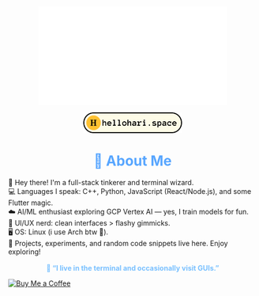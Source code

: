 <div>
  <img src="./logo_hari.gif" height="200" style="display: block; margin: 0 auto;" />
  <p align="center">
    <a href="https://hellohari.space/" target="_blank">
      <img src="./portfolio_2.png" width="200" style="display: block; margin: 0 auto;" />
    </a>
  </p>
  <h1 style="text-align:center; color:#58a6ff;">💫 About Me</h1>
  <p>
    👋 Hey there! I'm a full-stack tinkerer and terminal wizard.<br>
    💻 Languages I speak: C++, Python, JavaScript (React/Node.js), and some Flutter magic.<br>
    ☁️ AI/ML enthusiast exploring GCP Vertex AI — yes, I train models for fun.<br>
    🎨 UI/UX nerd: clean interfaces > flashy gimmicks.<br>
    🖥️ OS: Linux (i use Arch btw 🐧).<br>
    📂 Projects, experiments, and random code snippets live here. Enjoy exploring!
  </p>

  <p style="text-align:center; font-weight:bold; color:#79c0ff; margin-top:1rem;">
    🖖 “I live in the terminal and occasionally visit GUIs.”
  </p>

  <p>
    <a href="https://buymeacoffee.com/harixn">
      <img src="https://img.shields.io/badge/Buy%20Me%20a%20Coffee-ffdd00?style=for-the-badge&logo=buy-me-a-coffee&logoColor=black" alt="Buy Me a Coffee" />
    </a>
  </p>
</div>
